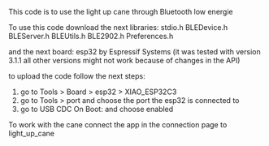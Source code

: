 This code is to use the light up cane through Bluetooth low energie

To use this code download the next libraries:
stdio.h
BLEDevice.h
BLEServer.h
BLEUtils.h
BLE2902.h
Preferences.h

and the next board:
esp32 by Espressif Systems (it was tested with version 3.1.1 all other versions might not work because of changes in the API)

to upload the code follow the next steps:
1. go to Tools > Board > esp32 > XIAO_ESP32C3
2. go to Tools > port and choose the port the esp32 is connected to
3. go to USB CDC On Boot: and choose enabled

To work with the cane connect the app in the connection page to light_up_cane

